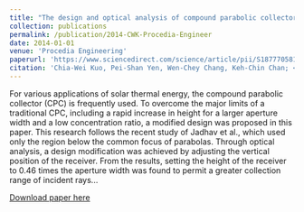 ```yaml
---
title: "The design and optical analysis of compound parabolic collector"
collection: publications
permalink: /publication/2014-CWK-Procedia-Engineer
date: 2014-01-01
venue: 'Procedia Engineering'
paperurl: 'https://www.sciencedirect.com/science/article/pii/S1877705814009199'
citation: 'Chia-Wei Kuo, Pei-Shan Yen, Wen-Chey Chang, Keh-Chin Chan; <i> Procedia Engineering</i>. Vol. 79, pg. 258-262, 2014.'
---
```

For various applications of solar thermal energy, the compound parabolic collector (CPC) is frequently used. To overcome the major limits of a traditional CPC, including a rapid increase in height for a larger aperture width and a low concentration ratio, a modified design was proposed in this paper. This research follows the recent study of Jadhav et al., which used only the region below the common focus of parabolas. Through optical analysis, a design modification was achieved by adjusting the vertical position of the receiver. From the results, setting the height of the receiver to 0.46 times the aperture width was found to permit a greater collection range of incident rays...

[Download paper here](files/2014-CWK-Procedia-Engineer.pdf)
